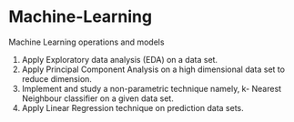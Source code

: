 # Machine-Learning
Machine Learning operations and models

1. Apply Exploratory data analysis (EDA) on a data set.
2. Apply Principal Component Analysis on a high dimensional data set to reduce dimension.
3. Implement and study a non-parametric technique namely, k- Nearest Neighbour classifier on a given data set.
4. Apply Linear Regression technique on prediction data sets.
